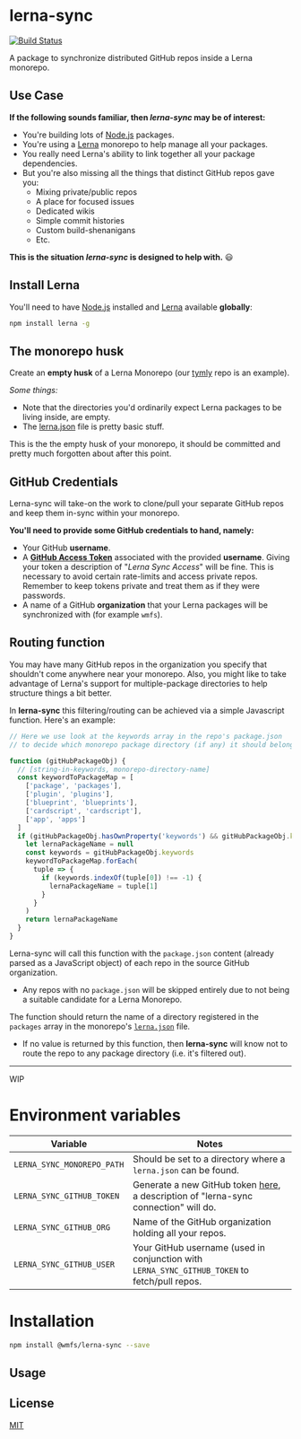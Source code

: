 # lerna-sync

[![Build Status](https://travis-ci.com/wmfs/lerna-sync.svg?branch=master)](https://travis-ci.com/wmfs/lerna-sync)

A package to synchronize distributed GitHub repos inside a Lerna monorepo.

## Use Case

**If the following sounds familiar, then *lerna-sync* may be of interest:**

* You're building lots of [Node.js](https://nodejs.org/en/) packages.
* You're using a [Lerna](https://github.com/lerna/lerna) monorepo to help manage all your packages.
* You really need Lerna's ability to link together all your package dependencies.
* But you're also missing all the things that distinct GitHub repos gave you:
  * Mixing private/public repos
  * A place for focused issues
  * Dedicated wikis
  * Simple commit histories
  * Custom build-shenanigans
  * Etc.

**This is the situation *lerna-sync* is designed to help with.** :smiley:

## Install Lerna

You'll need to have [Node.js](https://nodejs.org/en/download/) installed and [Lerna](https://github.com/lerna/lerna) available **globally**:

``` bash
npm install lerna -g
```

## The monorepo husk

Create an **empty husk** of a Lerna Monorepo (our [tymly](https://github.com/wmfs/tymly) repo is an example).

*Some things:*

* Note that the directories you'd ordinarily expect Lerna packages to be living inside, are empty.
* The [lerna.json](https://github.com/wmfs/tymly/blob/master/lerna.json) file is pretty basic stuff.

This is the the empty husk of your monorepo, it should be committed and pretty much forgotten about after this point.

## GitHub Credentials

Lerna-sync will take-on the work to clone/pull your separate GitHub repos and keep them in-sync within your monorepo.

**You'll need to provide some GitHub credentials to hand, namely:**

* Your GitHub **username**.
* A **[GitHub Access Token](https://github.com/settings/tokens)** associated with the provided **username**. Giving your token a description of "*Lerna Sync Access*" will be fine. This is necessary to avoid certain rate-limits and access private repos. Remember to keep tokens private and treat them as if they were passwords.
* A name of a GitHub **organization** that your Lerna packages will be synchronized with (for example `wmfs`).


## Routing function

You may have many GitHub repos in the organization you specify that shouldn't come anywhere near your monorepo.
Also, you might like to take advantage of Lerna's support for multiple-package directories to help structure things a bit better.

In **lerna-sync** this filtering/routing can be achieved via a simple Javascript function. Here's an example:

``` javascript
// Here we use look at the keywords array in the repo's package.json
// to decide which monorepo package directory (if any) it should belong.

function (gitHubPackageObj) {
  // [string-in-keywords, monorepo-directory-name]
  const keywordToPackageMap = [
    ['package', 'packages'],
    ['plugin', 'plugins'],
    ['blueprint', 'blueprints'],
    ['cardscript', 'cardscript'],
    ['app', 'apps']
  ]
  if (gitHubPackageObj.hasOwnProperty('keywords') && gitHubPackageObj.keywords.indexOf('tymly') !== -1) {
    let lernaPackageName = null
    const keywords = gitHubPackageObj.keywords
    keywordToPackageMap.forEach(
      tuple => {
        if (keywords.indexOf(tuple[0]) !== -1) {
          lernaPackageName = tuple[1]
        }
      }
    )
    return lernaPackageName
  }
}
```

Lerna-sync will call this function with the `package.json` content (already parsed as a JavaScript object) of each repo in the source GitHub organization.

* Any repos with no `package.json` will be skipped entirely due to not being a suitable candidate for a Lerna Monorepo.

The function should return the name of a directory registered in the `packages` array in the monorepo's [`lerna.json`](https://github.com/wmfs/tymly/blob/master/lerna.json) file.

* If no value is returned by this function, then **lerna-sync** will know not to route the repo to any package directory (i.e. it's filtered out).

-----

WIP

# Environment variables

| Variable | Notes |
| -------- | ----- |
| `LERNA_SYNC_MONOREPO_PATH` | Should be set to a directory where a `lerna.json` can be found. |
| `LERNA_SYNC_GITHUB_TOKEN`	 | Generate a new GitHub token [here](https://github.com/settings/tokens), a description of "lerna-sync connection" will do.
| `LERNA_SYNC_GITHUB_ORG`    | Name of the GitHub organization holding all your repos. |
| `LERNA_SYNC_GITHUB_USER`   | Your GitHub username (used in conjunction with `LERNA_SYNC_GITHUB_TOKEN` to fetch/pull repos. |

# Installation

``` bash
npm install @wmfs/lerna-sync --save
```

## <a name="Usage"></a> Usage

## <a name='license'></a>License
[MIT](https://github.com/wmfs/lerna-sync/blob/master/LICENSE)
